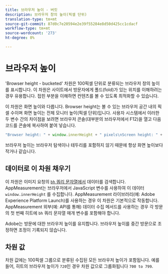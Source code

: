 ```yaml
---
title: 브라우저 높이 - 버킷
description: 브라우저 창의 높이(픽셀 단위)
translation-type: tm+mt
source-git-commit: 87d0c7e20594e2e39f55284e8d50d425cc1cdacf
workflow-type: tm+mt
source-wordcount: '273'
ht-degree: 0%

---
```



# 브라우저 높이

&#39;Browser height - bucketed&#39; 차원은 100픽셀 단위로 분류되는 브라우저 창의 높이를 표시합니다. 이 차원은 사이트에서 방문자에게 폴드(fold)가 있는 위치를 이해하려는 경우 유용합니다. 접힌 부분을 이해하면 컨텐츠를 볼 수 있도록 최적화할 수 있습니다.

이 차원은 화면 높이와 다릅니다. Browser height는 볼 수 있는 브라우저 공간 내의 픽셀 수이며 화면 높이는 전체 모니터 높이(픽셀 단위)입니다. 사용자 시스템에서 이러한 두 변수 간의 차이점을 보려면 브라우저 콘솔(대부분의 브라우저에서 F12)을 열고 다음 코드를 콘솔에 복사하여 붙여 넣습니다.

```javascript
"Browser height: " + window.innerHeight + " pixels\nScreen height: " + screen.height + " pixels";
```

브라우저 높이는 브라우저 탐색이나 테두리를 포함하지 않기 때문에 항상 화면 높이보다 작거나 같습니다.

## 데이터로 이 차원 채우기

이 차원은 이미지 요청의 [`bh` 쿼리 문자열에서](/help/implement/validate/query-parameters.md) 데이터를 검색합니다. AppMeasurement는 브라우저에서 JavaScript 변수를 사용하여 이 데이터 `window.innerHeight` 를 수집합니다. AppMeasurement 라이브러리(예: Adobe Experience Platform Launch)를 사용하는 경우 이 차원은 기본적으로 작동합니다. AppMeasurement 외부(예: API를 통해) 데이터 수집 메서드를 사용하는 경우 각 방문의 첫 번째 히트에 `bh` 쿼리 문자열 매개 변수를 포함해야 합니다.

Adobe는 방문에 대한 브라우저 높이를 유지합니다. 브라우저 높이를 중간 방문으로 조정하면 조정이 기록되지 않습니다.

## 차원 값

차원 값에는 100픽셀 그룹으로 분류된 수집된 모든 브라우저 높이가 포함됩니다. 예를 들어, 히트의 브라우저 높이가 `720`인 경우 차원 값으로 그룹화됩니다 `700 to 799`.
